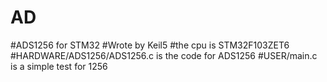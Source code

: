 # AD
#ADS1256 for STM32
#Wrote by Keil5
#the cpu is STM32F103ZET6
#HARDWARE/ADS1256/ADS1256.c is the code for ADS1256
#USER/main.c is a simple test for 1256
